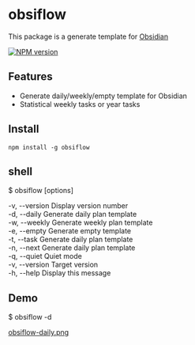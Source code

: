 # obsiflow

This package is a generate template for [Obsidian](https://obsidian.md)

[![NPM version][npm-image]][npm-url]


## Features

- Generate daily/weekly/empty template for Obsidian
- Statistical weekly tasks or year tasks

## Install
```shell
npm install -g obsiflow
```

## shell
 $ obsiflow [options]

-v, --version            Display version number  
-d, --daily              Generate daily plan template  
-w, --weekly             Generate weekly plan template  
-e, --empty              Generate empty template  
-t, --task               Generate daily plan template  
-n, --next               Generate daily plan template  
-q, --quiet              Quiet mode  
-v, --version <version>  Target version  
-h, --help               Display this message  

## Demo
$ obsiflow -d

[obsiflow-daily.png](https://github.com/ajiu9/shell/main/static/imag/obsiflow-daily.png)


[npm-image]: https://img.shields.io/npm/v/obsiflow.svg?style=flat-square
[npm-url]: https://npmjs.com/package/obsiflow

